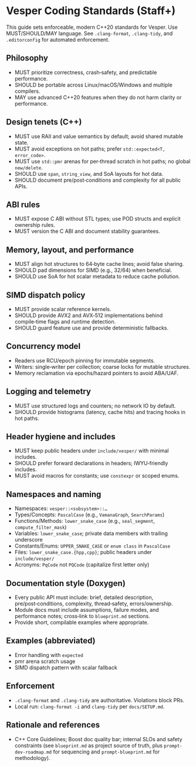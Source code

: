 # Vesper Coding Standards (Staff+)

This guide sets enforceable, modern C++20 standards for Vesper. Use MUST/SHOULD/MAY language. See `.clang-format`, `.clang-tidy`, and `.editorconfig` for automated enforcement.

## Philosophy
- MUST prioritize correctness, crash‑safety, and predictable performance.
- SHOULD be portable across Linux/macOS/Windows and multiple compilers.
- MAY use advanced C++20 features when they do not harm clarity or performance.

## Design tenets (C++)
- MUST use RAII and value semantics by default; avoid shared mutable state.
- MUST avoid exceptions on hot paths; prefer `std::expected<T, error_code>`.
- MUST use `std::pmr` arenas for per‑thread scratch in hot paths; no global `new/delete`.
- SHOULD use `span`, `string_view`, and SoA layouts for hot data.
- SHOULD document pre/post‑conditions and complexity for all public APIs.

## ABI rules
- MUST expose C ABI without STL types; use POD structs and explicit ownership rules.
- MUST version the C ABI and document stability guarantees.

## Memory, layout, and performance
- MUST align hot structures to 64‑byte cache lines; avoid false sharing.
- SHOULD pad dimensions for SIMD (e.g., 32/64) when beneficial.
- SHOULD use SoA for hot scalar metadata to reduce cache pollution.

## SIMD dispatch policy
- MUST provide scalar reference kernels.
- SHOULD provide AVX2 and AVX‑512 implementations behind compile‑time flags and runtime detection.
- SHOULD guard feature use and provide deterministic fallbacks.

## Concurrency model
- Readers use RCU/epoch pinning for immutable segments.
- Writers: single‑writer per collection; coarse locks for mutable structures.
- Memory reclamation via epochs/hazard pointers to avoid ABA/UAF.

## Logging and telemetry
- MUST use structured logs and counters; no network IO by default.
- SHOULD provide histograms (latency, cache hits) and tracing hooks in hot paths.

## Header hygiene and includes
- MUST keep public headers under `include/vesper/` with minimal includes.
- SHOULD prefer forward declarations in headers; IWYU‑friendly includes.
- MUST avoid macros for constants; use `constexpr` or scoped enums.

## Namespaces and naming
- Namespaces: `vesper::<subsystem>::…`
- Types/Concepts: `PascalCase` (e.g., `VamanaGraph`, `SearchParams`)
- Functions/Methods: `lower_snake_case` (e.g., `seal_segment`, `compute_filter_mask`)
- Variables: `lower_snake_case`; private data members with trailing underscore
- Constants/Enums: `UPPER_SNAKE_CASE` or `enum class` in `PascalCase`
- Files: `lower_snake_case.{hpp,cpp}`; public headers under `include/vesper/`
- Acronyms: `PqCode` not `PQCode` (capitalize first letter only)

## Documentation style (Doxygen)
- Every public API must include: brief, detailed description, pre/post‑conditions, complexity, thread‑safety, errors/ownership.
- Module docs must include assumptions, failure modes, and performance notes; cross‑link to `blueprint.md` sections.
- Provide short, compilable examples where appropriate.

## Examples (abbreviated)
- Error handling with `expected`
- pmr arena scratch usage
- SIMD dispatch pattern with scalar fallback

## Enforcement
- `.clang-format` and `.clang-tidy` are authoritative. Violations block PRs.
- Local run: `clang-format -i` and `clang-tidy` per `docs/SETUP.md`.

## Rationale and references
- C++ Core Guidelines; Boost doc quality bar; internal SLOs and safety constraints (see `blueprint.md` as project source of truth, plus `prompt-dev-roadmap.md` for sequencing and `prompt-blueprint.md` for methodology).

